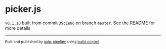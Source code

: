# picker.js

[`v0.1.10`](../../releases/tag/v0.1.10) built from commit [`39c1e86`](../../commit/39c1e862a0614e651323597ed87e8cd8d1020bf4) on branch `master`. See the [README](../..) for more details

---
<sup>Built and published by [gulp-pipeline](https://github.com/alienfast/gulp-pipeline) using [build-control](https://github.com/alienfast/build-control)</sup>
